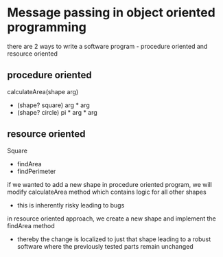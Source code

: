 # Message passing in object oriented programming

there are 2 ways to write a software  program - procedure oriented and resource oriented

## procedure oriented

calculateArea(shape arg)
 - (shape? square) arg * arg
 - (shape? circle) pi * arg * arg

## resource oriented

Square
- findArea
- findPerimeter

if we wanted to add a new shape in procedure oriented program, we will modify calculateArea method which contains logic for all other shapes 
- this is inherently risky leading to bugs

in resource oriented approach, we create a new shape and implement the findArea method 
- thereby the change is localized to just that shape leading to a robust software where the previously tested parts remain unchanged

